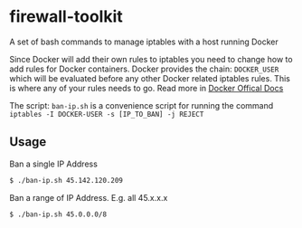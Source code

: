# firewall-toolkit
A set of bash commands to manage iptables with a host running Docker 

Since Docker will add their own rules to iptables you need to change how to add rules for Docker containers. Docker provides the chain: `DOCKER_USER` which will be evaluated before any other Docker related iptables rules. This is where any of your rules needs to go. Read more in [Docker Offical Docs](https://docs.docker.com/network/iptables/)

The script: `ban-ip.sh` is a convenience script for running the command `iptables -I DOCKER-USER -s [IP_TO_BAN] -j REJECT`

## Usage

Ban a single IP Address
```sh
$ ./ban-ip.sh 45.142.120.209
```

Ban a range of IP Address. E.g. all 45.x.x.x
```sh
$ ./ban-ip.sh 45.0.0.0/8
```
